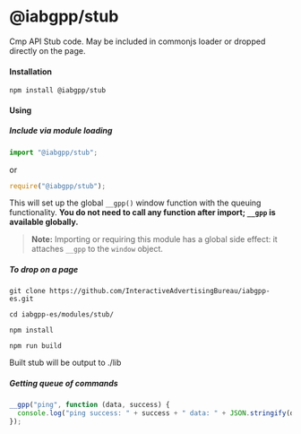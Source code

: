 # @iabgpp/stub

Cmp API Stub code. May be included in commonjs loader or dropped directly on the page.

#### Installation

```
npm install @iabgpp/stub
```

#### Using

##### Include via module loading

```javascript
import "@iabgpp/stub";
```

or

```javascript
require("@iabgpp/stub");
```

This will set up the global `__gpp()` window function with the queuing functionality. **You do not need to call any function after import; `__gpp` is available globally.**

> **Note:** Importing or requiring this module has a global side effect: it attaches `__gpp` to the `window` object.

##### To drop on a page

```
git clone https://github.com/InteractiveAdvertisingBureau/iabgpp-es.git

cd iabgpp-es/modules/stub/

npm install

npm run build
```

Built stub will be output to ./lib

##### Getting queue of commands

```javascript
__gpp("ping", function (data, success) {
  console.log("ping success: " + success + " data: " + JSON.stringify(data));
});
```
